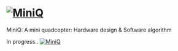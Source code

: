 [![MiniQ](https://github.com/billhsu/MiniQ/raw/master/doc/MiniQ_Logo.png)](http://github.com/billhsu/MiniQ/)
=====

MiniQ: A mini quadcopter: Hardware design &amp; Software algorithm

In progress..
[![MiniQ](https://github.com/billhsu/MiniQ/raw/master/doc/AHRS_Viewer.png)](http://github.com/billhsu/MiniQ/)
